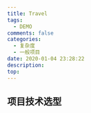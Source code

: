 ```yaml
---
title: Travel
tags:
  - DEMO
comments: false
categories:
  - 复杂度
  - 一般项目
date: 2020-01-04 23:28:22
description:
top:
---
```


## 项目技术选型